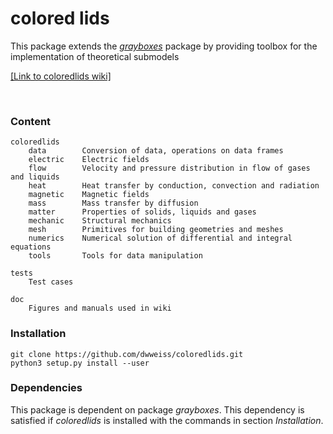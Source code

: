 # colored lids

This package extends the [_grayboxes_](https://github.com/dwweiss/grayBoxes/wiki) package by providing toolbox for the implementation of theoretical submodels

[[Link to coloredlids wiki]](https://github.com/dwweiss/coloredlids/wiki)



<br>

### Content

    coloredlids
        data        Conversion of data, operations on data frames
        electric    Electric fields
        flow        Velocity and pressure distribution in flow of gases and liquids
        heat        Heat transfer by conduction, convection and radiation
        magnetic    Magnetic fields
        mass        Mass transfer by diffusion
        matter      Properties of solids, liquids and gases
        mechanic    Structural mechanics
        mesh        Primitives for building geometries and meshes
        numerics    Numerical solution of differential and integral equations
        tools       Tools for data manipulation
        
    tests
        Test cases

    doc
        Figures and manuals used in wiki

### Installation

    git clone https://github.com/dwweiss/coloredlids.git  
    python3 setup.py install --user

### Dependencies

This package is dependent on package _grayboxes_. This dependency is satisfied if _coloredlids_ is installed with the commands in section _Installation_.

